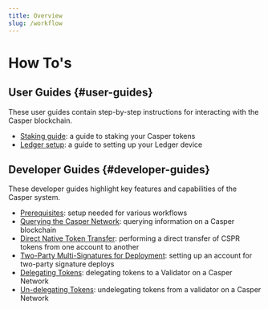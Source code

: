 ```yaml
---
title: Overview
slug: /workflow
---
```


# How To's

## User Guides {#user-guides}

These user guides contain step-by-step instructions for interacting with the Casper blockchain.

-   [Staking guide](staking.md): a guide to staking your Casper tokens
-   [Ledger setup](ledger-setup.md): a guide to setting up your Ledger device

## Developer Guides {#developer-guides}

These developer guides highlight key features and capabilities of the Casper system.

-   [Prerequisites](/dapp-dev-guide/setup.md): setup needed for various workflows
-   [Querying the Casper Network](querying.md): querying information on a Casper blockchain
-   [Direct Native Token Transfer](transfer-workflow.md): performing a direct transfer of CSPR tokens from one account to another
-   [Two-Party Multi-Signatures for Deployment](two-party-multi-sig.md): setting up an account for two-party signature deploys
-   [Delegating Tokens](delegate.md): delegating tokens to a Validator on a Casper Network
-   [Un-delegating Tokens](undelegate.md): undelegating tokens from a validator on a Casper Network
